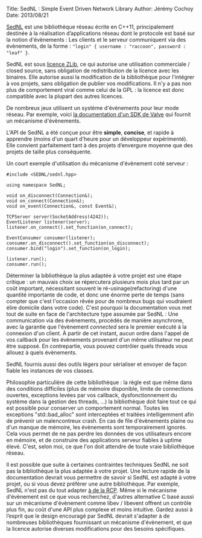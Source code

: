 Title:  SedNL : Simple Event Driven Network Library
Author: Jérémy Cochoy
Date:   2013/08/21

[SedNL](https://github.com/Zenol/sednl "SedNL repository") est une bibliothèque
réseau écrite en C++11, principalement destinée à la réalisation d’applications
réseau dont le protocole est basé sur la notion d'évènements :
Les clients et le serveur communiquent via des évènements,
de la forme : `"login" { username : "raccoon", password : "leaf" }`.

SedNL est sous [licence ZLib](https://github.com/Zenol/sednl/blob/master/LICENCE),
ce qui autorise une utilisation commerciale / closed source, sans obligation
de redistribution de la licence avec les binaires. Elle autorise aussi la modification
de la bibliothèque pour l'intégrer à vos projets, sans obligation de publier vos
modifications. Il n'y a pas non plus de comportement viral comme celui
de la GPL : la licence est donc compatible avec la plupart
des autres licences.

De nombreux jeux utilisent un système d'évènements pour leur mode réseau.
Par exemple, voici [la documentation d'un SDK de Valve](https://developer.valvesoftware.com/wiki/Networking_Events_%26_Messages)
qui fournit un mécanisme d'évènements.

L'API de SedNL a été conçue pour être __simple__, __concise__, et rapide à
apprendre (moins d'un quart d'heure pour un développeur expérimenté).
Elle convient parfaitement tant à des projets d’envergure moyenne que des
projets de taille plus conséquente.

Un court exemple d'utilisation du mécanisme d'évènement coté serveur :
``` {.cpp}
#include <SEDNL/sednl.hpp>

using namespace SedNL;

void on_disconnect(Connection&);
void on_connect(Connection&);
void on_event(Connection&, const Event&);

TCPServer server(SocketAddress(4242));
EventListener listener(server);
listener.on_connect().set_function(on_connect);

EventConsumer consumer(listener);
consumer.on_disconnect().set_function(on_disconnect);
consumer.bind("login").set_function(on_login);

listener.run();
consumer.run();
```

Déterminer la bibliothèque la plus adaptée à votre projet est
une étape critique : un mauvais choix se répercutera plusieurs mois
plus tard par un coût important, nécessitant souvent le
ré-usinage(refactoring) d'une quantité importante de code, et donc
une énorme perte de temps (sans compter que c'est l'occasion rêvée
pour de nombreux bugs qui voudraient élire domicile dans votre code).
C'est pourquoi la documentation vous met tout de suite en face de
l'architecture type assumée par SedNL : Une communication via des
évènements, procédés de manière asynchrone, avec la garantie que
l'évènement <i>connected</i> sera le premier exécuté à la connexion
d'un client. À partir de cet instant, aucun ordre dans l'appel de
vos callback pour les évènements provenant d'un même utilisateur
ne peut être supposé. En contrepartie, vous pouvez contrôler quels
threads vous allouez à quels évènements.

SedNL fournis aussi des outils légers pour sérialiser et envoyer
de façon fiable les instances de vos classes.

Philosophie particulière de cette bibliothèque : la règle est que même
dans des conditions difficiles (plus de mémoire disponible, limite de
connections ouvertes, exceptions levées par vos callback, dysfonctionnement
du système dans la gestion des threads, ...) la bibliothèque doit faire tout
ce qui est possible pour conserver un comportement normal.
Toutes les exceptions "std::bad_alloc" sont interceptées et traitées
intelligemment afin de prévenir un malencontreux crash.
En cas de file d'évènements plaine ou d'un manque de mémoire,
les évènements sont temporairement ignorés.
Cela vous permet de ne pas perdre les données de vos utilisateurs encore
en mémoire, et de construire des applications serveur fiables à uptime élevé.
C'est, selon moi, ce que l'on doit attendre de toute vraie bibliothèque réseau.

Il est possible que suite à certaines contraintes techniques SedNL ne soit
pas la bibliothèque la plus adaptée à votre projet. Une lecture rapide de
la documentation devrait vous permettre de savoir si SedNL est adapté à
votre projet, ou si vous devez préférer une autre bibliothèque.
Par exemple, SedNL n'est pas du tout adapter [à de la RCP](http://en.wikipedia.org/wiki/Remote_procedure_call).
Même si le mécanisme d'évènement est ce que vous recherchez,
d'autres alternative C basé aussi sur un mécanisme d'évènement
comme libev / libevent offrent un contrôle plus fin,
au coût d'une API plus complexe et moins intuitive.
Gardez aussi à l’esprit que le design encouragé par SedNL devrait
s'adapter à de nombreuses bibliothèques fournissant un mécanisme
d'évènement, et que la licence autorise diverses modifications
pour des besoins spécifiques.

